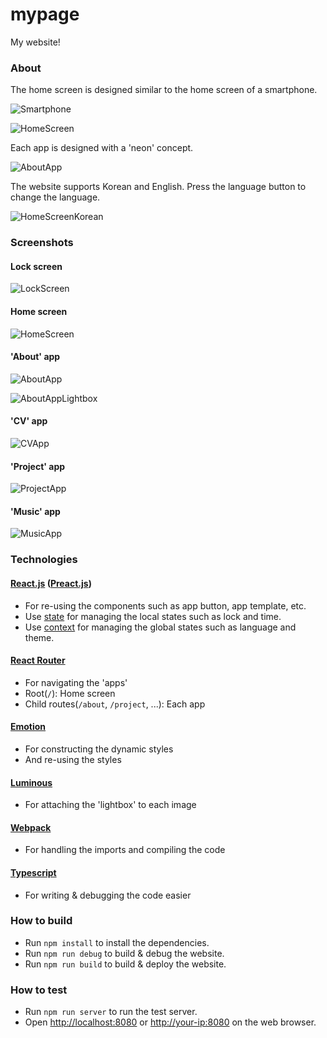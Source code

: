 # mypage
My website!

### About
The home screen is designed similar to the home screen of a smartphone.
  
![Smartphone](https://github.com/Avantgarde95/Avantgarde95.github.io/blob/master/image/Smartphone.png)

![HomeScreen](https://github.com/Avantgarde95/Avantgarde95.github.io/blob/master/image/HomeScreen.png)

Each app is designed with a 'neon' concept.

![AboutApp](https://github.com/Avantgarde95/Avantgarde95.github.io/blob/master/image/AboutApp.png)

The website supports Korean and English. Press the language button to change the language.

![HomeScreenKorean](https://github.com/Avantgarde95/Avantgarde95.github.io/blob/master/image/HomeScreenKorean.png)

### Screenshots
#### Lock screen
![LockScreen](https://github.com/Avantgarde95/Avantgarde95.github.io/blob/master/image/LockScreen.png)

#### Home screen 
![HomeScreen](https://github.com/Avantgarde95/Avantgarde95.github.io/blob/master/image/HomeScreen.png)

#### 'About' app
![AboutApp](https://github.com/Avantgarde95/Avantgarde95.github.io/blob/master/image/AboutApp.png)

![AboutAppLightbox](https://github.com/Avantgarde95/Avantgarde95.github.io/blob/master/image/AboutAppLightbox.png)

#### 'CV' app
![CVApp](https://github.com/Avantgarde95/Avantgarde95.github.io/blob/master/image/CVApp.png)

#### 'Project' app
![ProjectApp](https://github.com/Avantgarde95/Avantgarde95.github.io/blob/master/image/ProjectApp.png)

#### 'Music' app
![MusicApp](https://github.com/Avantgarde95/Avantgarde95.github.io/blob/master/image/MusicApp.png)

### Technologies
#### [React.js](https://reactjs.org/) ([Preact.js](https://preactjs.com/))
- For re-using the components such as app button, app template, etc.
- Use [state](https://reactjs.org/docs/hooks-state.html) for managing the local states such as lock and time.
- Use [context](https://reactjs.org/docs/context.html) for managing the global states such as language and theme.

#### [React Router](https://reacttraining.com/blog/react-router-v6-pre/)
- For navigating the 'apps'
- Root(`/`): Home screen
- Child routes(`/about`, `/project`, ...): Each app

#### [Emotion](https://emotion.sh/)
- For constructing the dynamic styles
- And re-using the styles

#### [Luminous](https://github.com/imgix/luminous)
- For attaching the 'lightbox' to each image

#### [Webpack](https://webpack.js.org/)
- For handling the imports and compiling the code

#### [Typescript](https://www.typescriptlang.org/)
- For writing & debugging the code easier

### How to build
- Run `npm install` to install the dependencies.
- Run `npm run debug` to build & debug the website.
- Run `npm run build` to build & deploy the website.

### How to test
- Run `npm run server` to run the test server.
- Open <http://localhost:8080> or <http://your-ip:8080> on the web browser.
